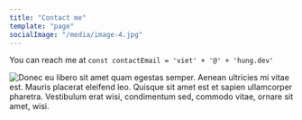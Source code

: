 ```yaml
---
title: "Contact me"
template: "page"
socialImage: "/media/image-4.jpg"
---
```


You can reach me at `const contactEmail = 'viet' + '@' + 'hung.dev'`

![Donec eu libero sit amet quam egestas semper. Aenean ultricies mi vitae est. Mauris placerat eleifend leo. Quisque sit amet est et sapien ullamcorper pharetra. Vestibulum erat wisi, condimentum sed, commodo vitae, ornare sit amet, wisi.](/media/image-4.jpg)
